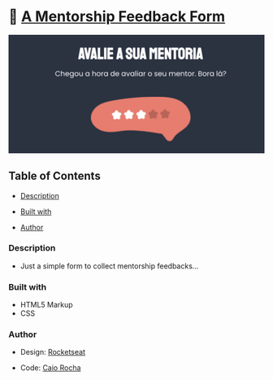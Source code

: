 # 📝 [A Mentorship Feedback Form](https://mentorship-form-omega.vercel.app/)

<img src="./design/mentorship-thumbnail.png" width="560" />

## Table of Contents

  - [Description](#description)
    
  - [Built with](#built-with)

  - [Author](#author)


### Description

- Just a simple form to collect mentorship feedbacks...

### Built with

- HTML5 Markup
- CSS

### Author

- Design: [Rocketseat](https://www.rocketseat.com.br/)
  
- Code: [Caio Rocha](https://github.com/caiowrocha)
